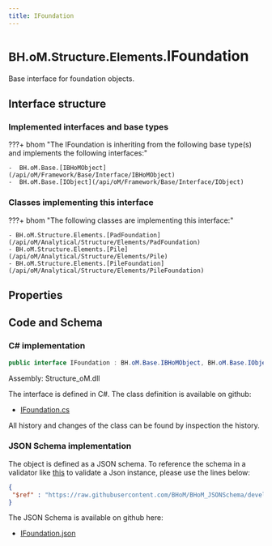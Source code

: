 ```yaml
---
title: IFoundation
---
```


# <small>BH.oM.Structure.Elements.</small>**IFoundation**

Base interface for foundation objects.

## Interface structure

### Implemented interfaces and base types

???+ bhom "The IFoundation is inheriting from the following base type(s) and implements the following interfaces:"

    -  BH.oM.Base.[IBHoMObject](/api/oM/Framework/Base/Interface/IBHoMObject)
    -  BH.oM.Base.[IObject](/api/oM/Framework/Base/Interface/IObject)


### Classes implementing this interface

???+ bhom "The following classes are implementing this interface:"

    - BH.oM.Structure.Elements.[PadFoundation](/api/oM/Analytical/Structure/Elements/PadFoundation)
    - BH.oM.Structure.Elements.[Pile](/api/oM/Analytical/Structure/Elements/Pile)
    - BH.oM.Structure.Elements.[PileFoundation](/api/oM/Analytical/Structure/Elements/PileFoundation)


## Properties

## Code and Schema

### C# implementation

``` C# title="C#"
public interface IFoundation : BH.oM.Base.IBHoMObject, BH.oM.Base.IObject
```

Assembly: Structure_oM.dll

The interface is defined in C#. The class definition is available on github:

- [IFoundation.cs](https://github.com/BHoM/BHoM/blob/develop/Structure_oM/Elements\IFoundation.cs)

All history and changes of the class can be found by inspection the history.
### JSON Schema implementation

The object is defined as a JSON schema. To reference the schema in a validator like [this](https://www.jsonschemavalidator.net/) to validate a Json instance, please use the lines below:

``` json title="JSON Schema"
{
 "$ref" : "https://raw.githubusercontent.com/BHoM/BHoM_JSONSchema/develop/Structure_oM/Elements/IFoundation.json"
}
```

The JSON Schema is available on github here:

- [IFoundation.json](https://github.com/BHoM/BHoM_JSONSchema/blob/develop/Structure_oM/Elements/IFoundation.json)
